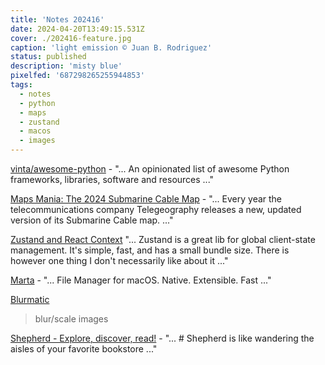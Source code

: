 ```yaml
---
title: 'Notes 202416'
date: 2024-04-20T13:49:15.531Z
cover: ./202416-feature.jpg
caption: 'light emission © Juan B. Rodriguez'
status: published
description: 'misty blue'
pixelfed: '687298265255944853'
tags:
  - notes
  - python
  - maps
  - zustand
  - macos
  - images
---
```


[vinta/awesome-python](https://github.com/vinta/awesome-python) - "... An opinionated list of awesome Python frameworks, libraries, software and resources ..."

[Maps Mania: The 2024 Submarine Cable Map](https://googlemapsmania.blogspot.com/2024/04/the-2024-submarine-cable-map.html) - "... Every year the telecommunications company Telegeography releases a new, updated version of its Submarine Cable map. ..."

[Zustand and React Context](https://tkdodo.eu/blog/zustand-and-react-context) "... Zustand is a great lib for global client-state management. It's simple, fast, and has a small bundle size. There is however one thing I don't necessarily like about it ..."

[Marta](https://marta.sh/) - "... File Manager for macOS. Native. Extensible. Fast ..."

[Blurmatic](https://www.blurmatic.com/)

> blur/scale images

[Shepherd - Explore, discover, read!](https://shepherd.com/) - "... # Shepherd is like wandering the aisles of your favorite bookstore ..."
